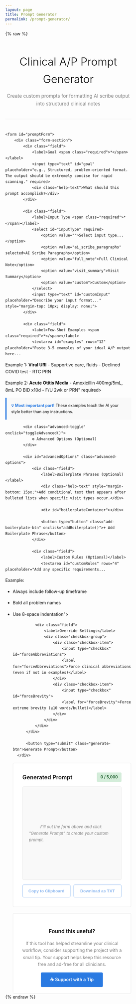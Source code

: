 ```yaml
---
layout: page
title: Prompt Generator
permalink: /prompt-generator/
---
```

{% raw %}
<style>
    /* The style block must remain inside the {% raw %} block
    to ensure it's not processed by Jekyll's Markdown engine.
    */
    * {
        margin: 0;
        padding: 0;
        box-sizing: border-box;
    }

    /* The main Minima theme already handles body and container styles,
       but keeping this block for any custom overrides. */
    body {
        font-family: -apple-system, BlinkMacSystemFont, "Segoe UI", "Roboto", "Oxygen", "Ubuntu", "Cantarell", "Fira Sans", "Droid Sans", "Helvetica Neue", sans-serif;
        line-height: 1.6;
        color: #111;
        background: #fdfdfd;
        /* Padding removed as Minima's layout provides it */
    }

    .container {
        /* Remove max-width/margin as the Minima theme handles the page wrapper */
    }

    .header {
        text-align: center;
        margin-bottom: 40px;
        padding-bottom: 20px;
        border-bottom: 1px solid #e8e8e8;
    }

    .header h1 {
        font-size: 2.5em;
        font-weight: 300;
        color: #111;
        margin-bottom: 10px;
    }

    .header p {
        color: #828282;
        font-size: 1.1em;
    }

    .form-section {
        background: white;
        border: 1px solid #e8e8e8;
        border-radius: 4px;
        padding: 30px;
        margin-bottom: 20px;
    }

    .field {
        margin-bottom: 25px;
    }

    .field label {
        display: block;
        font-weight: 600;
        margin-bottom: 8px;
        color: #111;
    }

    .required {
        color: #e74c3c;
    }

    .help-text {
        font-size: 0.9em;
        color: #828282;
        margin-top: 5px;
        font-style: italic;
    }

    input[type="text"],
    textarea,
    select {
        width: 100%;
        padding: 10px;
        border: 1px solid #e8e8e8;
        border-radius: 4px;
        font-family: inherit;
        font-size: 14px;
    }

    input[type="text"]:focus,
    textarea:focus,
    select:focus {
        outline: none;
        border-color: #2a7ae2;
    }

    textarea {
        font-family: 'Monaco', 'Courier New', monospace;
        line-height: 1.5;
        resize: vertical;
    }

    .examples-box {
        background: #f9f9f9;
        border-left: 4px solid #2a7ae2;
        padding: 15px;
        margin-top: 10px;
        font-size: 0.9em;
    }

    .examples-box strong {
        color: #2a7ae2;
    }

    .advanced-toggle {
        background: #f9f9f9;
        border: 1px solid #e8e8e8;
        border-radius: 4px;
        padding: 15px;
        margin-bottom: 20px;
        cursor: pointer;
        text-align: center;
        font-weight: 600;
        color: #2a7ae2;
        transition: background 0.2s;
    }

    .advanced-toggle:hover {
        background: #f0f0f0;
    }

    .advanced-options {
        display: none;
        margin-top: 10px;
    }

    .advanced-options.show {
        display: block;
    }

    .checkbox-group {
        display: flex;
        flex-direction: column;
        gap: 10px;
    }

    .checkbox-item {
        display: flex;
        align-items: center;
        gap: 10px;
    }

    .checkbox-item input[type="checkbox"] {
        width: 18px;
        height: 18px;
    }

    .checkbox-item label {
        margin: 0;
        font-weight: 400;
    }

    .boilerplate-entry {
        background: #f9f9f9;
        border: 1px solid #e8e8e8;
        border-radius: 4px;
        padding: 15px;
        margin-bottom: 15px;
    }

    .boilerplate-header {
        display: flex;
        justify-content: space-between;
        align-items: center;
        margin-bottom: 10px;
    }

    .boilerplate-header h4 {
        font-size: 0.95em;
        color: #111;
        font-weight: 600;
    }

    .remove-btn {
        background: #e74c3c;
        color: white;
        border: none;
        border-radius: 3px;
        padding: 5px 10px;
        font-size: 0.85em;
        cursor: pointer;
        transition: background 0.2s;
    }

    .remove-btn:hover {
        background: #c0392b;
    }

    .add-boilerplate-btn {
        width: 100%;
        padding: 10px;
        background: white;
        color: #2a7ae2;
        border: 2px dashed #2a7ae2;
        border-radius: 4px;
        font-weight: 600;
        cursor: pointer;
        transition: all 0.2s;
    }

    .add-boilerplate-btn:hover {
        background: #f0f0f0;
    }

    .generate-btn {
        width: 100%;
        padding: 15px;
        background: #2a7ae2;
        color: white;
        border: none;
        border-radius: 4px;
        font-size: 1.1em;
        font-weight: 600;
        cursor: pointer;
        transition: background 0.2s;
    }

    .generate-btn:hover {
        background: #1e59a8;
    }

    .output-section {
        background: white;
        border: 1px solid #e8e8e8;
        border-radius: 4px;
        padding: 30px;
    }

    .output-header {
        display: flex;
        justify-content: space-between;
        align-items: center;
        margin-bottom: 15px;
    }

    .output-title {
        font-size: 1.3em;
        font-weight: 600;
    }

    .char-count {
        font-size: 0.9em;
        padding: 5px 12px;
        border-radius: 3px;
        font-weight: 600;
    }

    .char-count.good {
        background: #d4edda;
        color: #155724;
    }

    .char-count.warning {
        background: #fff3cd;
        color: #856404;
    }

    .char-count.danger {
        background: #f8d7da;
        color: #721c24;
    }

    .output-content {
        background: #f9f9f9;
        border: 1px solid #e8e8e8;
        border-radius: 4px;
        padding: 20px;
        min-height: 300px;
        font-family: 'Monaco', 'Courier New', monospace;
        font-size: 13px;
        line-height: 1.6;
        white-space: pre-wrap;
        word-wrap: break-word;
        max-height: 600px;
        overflow-y: auto;
    }

    .output-content.empty {
        display: flex;
        align-items: center;
        justify-content: center;
        color: #828282;
        font-family: inherit;
        font-style: italic;
    }

    .action-buttons {
        display: flex;
        gap: 10px;
        margin-top: 15px;
    }

    .copy-btn,
    .download-btn {
        flex: 1;
        padding: 12px;
        border: 1px solid #2a7ae2;
        background: white;
        color: #2a7ae2;
        border-radius: 4px;
        font-weight: 600;
        cursor: pointer;
        transition: all 0.2s;
    }

    .copy-btn:hover,
    .download-btn:hover {
        background: #2a7ae2;
        color: white;
    }

    .copy-btn.copied {
        background: #28a745;
        border-color: #28a745;
        color: white;
    }

    .copy-btn:disabled,
    .download-btn:disabled {
        opacity: 0.5;
        cursor: not-allowed;
    }

    .support-section {
        background: white;
        border: 1px solid #e8e8e8;
        border-radius: 4px;
        padding: 20px;
        margin-top: 20px;
        text-align: center;
    }

    .support-section h3 {
        font-size: 1.2em;
        font-weight: 600;
        color: #111;
        margin-bottom: 10px;
    }

    .support-section p {
        color: #828282;
        margin-bottom: 15px;
        line-height: 1.6;
    }

    .tip-jar-btn {
        display: inline-block;
        padding: 12px 30px;
        background: #2a7ae2;
        color: white;
        text-decoration: none;
        border-radius: 4px;
        font-weight: 600;
        transition: background 0.2s;
    }

    .tip-jar-btn:hover {
        background: #1e59a8;
    }
</style>
<div class="container">
    <div class="header">
        <h1>Clinical A/P Prompt Generator</h1>
        <p>Create custom prompts for formatting AI scribe output into structured clinical notes</p>
    </div>

    <form id="promptForm">
        <div class="form-section">
            <div class="field">
                <label>Goal <span class="required">*</span></label>
                <input type="text" id="goal" placeholder="e.g., Structured, problem-oriented format. The output should be extremely concise for rapid scanning." required>
                <div class="help-text">What should this prompt accomplish?</div>
            </div>

            <div class="field">
                <label>Input Type <span class="required">*</span></label>
                <select id="inputType" required>
                    <option value="">Select input type...</option>
                    <option value="ai_scribe_paragraphs" selected>AI Scribe Paragraphs</option>
                    <option value="full_note">Full Clinical Note</option>
                    <option value="visit_summary">Visit Summary</option>
                    <option value="custom">Custom</option>
                </select>
                <input type="text" id="customInput" placeholder="Describe your input format..." style="margin-top: 10px; display: none;">
            </div>

            <div class="field">
                <label>Few-Shot Examples <span class="required">*</span></label>
                <textarea id="examples" rows="12" placeholder="Paste 3-5 examples of your ideal A/P output here...

Example 1:
**Viral URI**
        - Supportive care, fluids
        - Declined COVID test
        - RTC PRN

Example 2:
**Acute Otitis Media**
        - Amoxicillin 400mg/5mL, 8mL PO BID x10d
        - F/U 2wk or PRN" required></textarea>
                <div class="examples-box">
                    <strong>💡 Most important part!</strong> These examples teach the AI your style better than any instructions.
                </div>
            </div>

            <div class="advanced-toggle" onclick="toggleAdvanced()">
                ⚙️ Advanced Options (Optional)
            </div>

            <div id="advancedOptions" class="advanced-options">
                <div class="field">
                    <label>Boilerplate Phrases (Optional)</label>
                    <div class="help-text" style="margin-bottom: 15px;">Add conditional text that appears after bulleted lists when specific visit types occur.</div>
                    
                    <div id="boilerplateContainer"></div>
                    
                    <button type="button" class="add-boilerplate-btn" onclick="addBoilerplate()">+ Add Boilerplate Phrase</button>
                </div>

                <div class="field">
                    <label>Custom Rules (Optional)</label>
                    <textarea id="customRules" rows="4" placeholder="Add any specific requirements...

Example:
- Always include follow-up timeframe
- Bold all problem names
- Use 8-space indentation"></textarea>
                </div>

                <div class="field">
                    <label>Override Settings</label>
                    <div class="checkbox-group">
                        <div class="checkbox-item">
                            <input type="checkbox" id="forceAbbreviations">
                            <label for="forceAbbreviations">Force clinical abbreviations (even if not in examples)</label>
                        </div>
                        <div class="checkbox-item">
                            <input type="checkbox" id="forceBrevity">
                            <label for="forceBrevity">Force extreme brevity (≤10 words/bullet)</label>
                        </div>
                    </div>
                </div>
            </div>

            <button type="submit" class="generate-btn">Generate Prompt</button>
        </div>
    </form>

    <div class="output-section">
        <div class="output-header">
            <div class="output-title">Generated Prompt</div>
            <div id="charCount" class="char-count good">0 / 5,000</div>
        </div>
        <div id="output" class="output-content empty">
            Fill out the form above and click "Generate Prompt" to create your custom prompt.
        </div>
        <div class="action-buttons">
            <button id="copyBtn" class="copy-btn" disabled>Copy to Clipboard</button>
            <button id="downloadBtn" class="download-btn" disabled>Download as TXT</button>
        </div>
    </div>

    <div class="support-section">
        <h3>Found this useful?</h3>
        <p>If this tool has helped streamline your clinical workflow, consider supporting the project with a small tip. Your support helps keep this resource free and ad-free for all clinicians.</p>
        <a href="https://github.com/pedscoffee/PhysicianPromptEngineering/sponsors" target="_blank" class="tip-jar-btn">☕ Support with a Tip</a>
    </div>
</div>

<script>
    let boilerplateCount = 0;

    function addBoilerplate() {
        boilerplateCount++;
        const container = document.getElementById('boilerplateContainer');
        
        const entry = document.createElement('div');
        entry.className = 'boilerplate-entry';
        entry.id = `boilerplate-${boilerplateCount}`;
        entry.innerHTML = `
            <div class="boilerplate-header">
                <h4>Boilerplate Phrase ${boilerplateCount}</h4>
                <button type="button" class="remove-btn" onclick="removeBoilerplate(${boilerplateCount})">Remove</button>
            </div>
            <div style="margin-bottom: 10px;">
                <label style="font-weight: 500; font-size: 0.9em; margin-bottom: 5px;">Hook/Trigger</label>
                <input type="text" class="boilerplate-hook" placeholder='e.g., "well child check", "illness", "injury"' style="width: 100%;">
                <div class="help-text">What condition triggers this text?</div>
            </div>
            <div>
                <label style="font-weight: 500; font-size: 0.9em; margin-bottom: 5px;">Dot Phrase Text</label>
                <textarea class="boilerplate-text" rows="3" placeholder="Enter the text to insert when this condition is met..." style="width: 100%;"></textarea>
            </div>
            <div style="margin-top: 10px;">
                <label style="font-weight: 500; font-size: 0.9em; margin-bottom: 5px;">Text Formatting</label>
                <select class="boilerplate-format" style="width: 100%;">
                    <option value="italic">Italicized</option>
                    <option value="bold">Bold</option>
                    <option value="plain">Plain text</option>
                </select>
            </div>
        `;
        
        container.appendChild(entry);
    }

    function removeBoilerplate(id) {
        const entry = document.getElementById(`boilerplate-${id}`);
        if (entry) {
            entry.remove();
        }
    }

    function collectBoilerplates() {
        const entries = document.querySelectorAll('.boilerplate-entry');
        const boilerplates = [];
        
        entries.forEach(entry => {
            const hook = entry.querySelector('.boilerplate-hook').value.trim();
            const text = entry.querySelector('.boilerplate-text').value.trim();
            const format = entry.querySelector('.boilerplate-format').value;
            
            if (hook && text) {
                boilerplates.push({ hook, text, format });
            }
        });
        
        return boilerplates;
    }

    // Pattern analyzer
    const PatternAnalyzer = {
        analyzeBulletStyle(text) {
            const lines = text.split('\n');
            
            // Check for hyphen bullets
            const hyphenMatches = lines.filter(l => /^\s*-\s+/.test(l));
            if (hyphenMatches.length > 0) {
                const indent = hyphenMatches[0].search(/\S/);
                return { style: 'hyphen', indent: indent };
            }
            
            // Check for asterisk bullets
            const asteriskMatches = lines.filter(l => /^\s*\*\s+/.test(l) && !/\*\*/.test(l));
            if (asteriskMatches.length > 0) {
                const indent = asteriskMatches[0].search(/\S/);
                return { style: 'asterisk', indent: indent };
            }
            
            return { style: 'hyphen', indent: 0 };
        },

        detectBrevity(text) {
            const bullets = text.split('\n').filter(l => /^\s*[-*]\s+/.test(l));
            if (bullets.length === 0) return null;
            
            const wordCounts = bullets.map(b => {
                const content = b.replace(/^\s*[-*]\s+/, '').trim();
                return content.split(/\s+/).length;
            });
            
            const avg = wordCounts.reduce((a, b) => a + b, 0) / wordCounts.length;
            return Math.round(avg);
        },

        findAbbreviations(text) {
            const common = ['RTC', 'PRN', 'BID', 'TID', 'QID', 'PO', 'IM', 'IV', 'F/U'];
            return common.filter(abbr => text.includes(abbr));
        },

        detectFormatting(text) {
            return {
                hasBold: /\*\*[^*]+\*\*/.test(text),
                problemOriented: /\*\*[^*]+\*\*\s*\n\s*[-*]/.test(text)
            };
        }
    };

    // Prompt generator
    const PromptGenerator = {
        generate(data) {
            const sections = [];
            const analysis = this.analyzeExamples(data.examples);
            
            // Task description
            sections.push(this.generateTask(data, analysis));
            sections.push('\n---\n');
            
            // Input description
            sections.push(this.generateInput(data));
            sections.push('\n---\n');
            
            // Output structure
            sections.push(this.generateOutput(data, analysis));
            sections.push('\n---\n');
            
            // Rules
            sections.push(this.generateRules(data, analysis));
            sections.push('\n---\n');
            
            // Boilerplate (if provided)
            if (data.boilerplates.length > 0) {
                sections.push(this.generateBoilerplate(data));
                sections.push('\n---\n');
            }
            
            // Few-shot examples
            sections.push('## Few-Shot Examples\n\n');
            sections.push(data.examples.trim());
            sections.push('\n\n---');
            
            return sections.join('');
        },

        analyzeExamples(examples) {
            return {
                bulletStyle: PatternAnalyzer.analyzeBulletStyle(examples),
                brevity: PatternAnalyzer.detectBrevity(examples),
                abbreviations: PatternAnalyzer.findAbbreviations(examples),
                formatting: PatternAnalyzer.detectFormatting(examples)
            };
        },

        generateTask(data, analysis) {
            const inputMap = {
                'ai_scribe_paragraphs': 'AI scribe paragraph text',
                'full_note': 'full clinical note',
                'visit_summary': 'visit summary',
                'custom': data.customInput || 'provided input'
            };
            
            const brevityDesc = analysis.brevity && analysis.brevity <= 10 
                ? 'extremely concise and scannable' 
                : 'concise and well-organized';
            
            return `Reformat ${inputMap[data.inputType]} to ${data.goal.toLowerCase()}. The output should be ${brevityDesc}.`;
        },

        generateInput(data) {
            const inputMap = {
                'ai_scribe_paragraphs': 'The input will be paragraph-formatted text from an AI medical scribe, with one paragraph per diagnosis or topic.',
                'full_note': 'The input will be a complete clinical note.',
                'visit_summary': 'The input will be a summary of the patient visit.',
                'custom': data.customInput || 'The input format is as specified.'
            };
            
            return '## Input\n\n' + inputMap[data.inputType];
        },

        generateOutput(data, analysis) {
            let output = '## Output Structure\n\n';
            
            if (analysis.formatting.problemOriented) {
                output += '**[Problem/Diagnosis Name]**\n';
            }
            
            const indent = ' '.repeat(analysis.bulletStyle.indent);
            const bullet = analysis.bulletStyle.style === 'hyphen' ? '-' : '*';
            output += `${indent}${bullet} [Brief clinical point]\n`;
            output += `${indent}${bullet} [Action or plan item]\n\n`;
            
            if (analysis.brevity && analysis.brevity <= 10) {
                output += `Keep bullets very brief (approximately ${analysis.brevity} words per bullet).\n\n`;
            }
            
            return output;
        },

        generateRules(data, analysis) {
            const rules = ['## Formatting Rules\n'];
            let num = 1;
            
            // Formatting
            if (analysis.formatting.hasBold) {
                rules.push(`${num}. Bold problem/diagnosis names using **Problem Name** format\n`);
                num++;
            }
            
            // Bullet style
            const bulletChar = analysis.bulletStyle.style === 'hyphen' ? '-' : '*';
            rules.push(`${num}. Use ${bulletChar} for all bullets\n`);
            num++;
            
            if (analysis.bulletStyle.indent > 0) {
                rules.push(`${num}. Indent all bullets with ${analysis.bulletStyle.indent} spaces\n`);
                num++;
            }
            
            // Brevity
            if (data.forceBrevity || (analysis.brevity && analysis.brevity <= 10)) {
                rules.push(`${num}. Keep bullets extremely concise (under 10 words per bullet)\n`);
                num++;
                rules.push(`${num}. Use clinical shorthand and abbreviations\n`);
                num++;
            }
            
            // Abbreviations
            if (data.forceAbbreviations || analysis.abbreviations.length > 0) {
                const abbrs = analysis.abbreviations.length > 0 
                    ? analysis.abbreviations.join(', ')
                    : 'RTC, PRN, BID, TID, PO, etc.';
                rules.push(`${num}. Use standard medical abbreviations: ${abbrs}\n`);
                num++;
            }
            
            // Never fabricate
            rules.push(`${num}. Never fabricate or infer information not present in the source text\n`);
            num++;
            
            // Problem spacing
            if (analysis.formatting.problemOriented) {
                rules.push(`${num}. Insert a blank line between different problems\n`);
                num++;
            }
            
            // Custom rules
            if (data.customRules.trim()) {
                const customList = data.customRules.split('\n').filter(r => r.trim());
                customList.forEach(rule => {
                    const clean = rule.replace(/^[\s\-*\d.]+/, '').trim();
                    if (clean) {
                        rules.push(`${num}. ${clean}\n`);
                        num++;
                    }
                });
            }
            
            return rules.join('');
        },

        generateBoilerplate(data) {
            let section = '## Conditional Boilerplate Text\n\n';
            section += '[Insert after the bulleted list when applicable.]\n\n';
            
            data.boilerplates.forEach(bp => {
                section += `If ${bp.hook} discussed:\n`;
                
                // Add formatting instruction based on user selection
                if (bp.format === 'italic') {
                    section += `"${bp.text}" [Format this text in italics]\n\n`;
                } else if (bp.format === 'bold') {
                    section += `"${bp.text}" [Format this text in bold]\n\n`;
                } else {
                    section += `"${bp.text}"\n\n`;
                }
            });
            
            return section;
        }
    };

    // UI Controller
    const UI = {
        init() {
            this.form = document.getElementById('promptForm');
            this.output = document.getElementById('output');
            this.charCount = document.getElementById('charCount');
            this.copyBtn = document.getElementById('copyBtn');
            this.downloadBtn = document.getElementById('downloadBtn');
            this.inputType = document.getElementById('inputType');
            this.customInput = document.getElementById('customInput');
            
            this.bindEvents();
        },

        bindEvents() {
            this.form.addEventListener('submit', (e) => {
                e.preventDefault();
                this.generatePrompt();
            });
            
            this.copyBtn.addEventListener('click', () => this.copyToClipboard());
            this.downloadBtn.addEventListener('click', () => this.downloadPrompt());
            
            this.inputType.addEventListener('change', (e) => {
                this.customInput.style.display = e.target.value === 'custom' ? 'block' : 'none';
            });
        },

        generatePrompt() {
            const data = {
                goal: document.getElementById('goal').value,
                inputType: document.getElementById('inputType').value,
                customInput: document.getElementById('customInput').value,
                examples: document.getElementById('examples').value,
                boilerplates: collectBoilerplates(),
                customRules: document.getElementById('customRules').value,
                forceAbbreviations: document.getElementById('forceAbbreviations').checked,
                forceBrevity: document.getElementById('forceBrevity').checked
            };
            
            const prompt = PromptGenerator.generate(data);
            
            this.output.textContent = prompt;
            this.output.classList.remove('empty');
            this.updateCharCount(prompt.length);
            this.copyBtn.disabled = false;
            this.downloadBtn.disabled = false;
        },

        updateCharCount(count) {
            this.charCount.textContent = `${count.toLocaleString()} / 5,000`;
            
            this.charCount.classList.remove('good', 'warning', 'danger');
            if (count > 5000) {
                this.charCount.classList.add('danger');
            } else if (count > 4500) {
                this.charCount.classList.add('warning');
            } else {
                this.charCount.classList.add('good');
            }
        },

        async copyToClipboard() {
            const text = this.output.textContent;
            
            try {
                await navigator.clipboard.writeText(text);
                this.copyBtn.textContent = '✓ Copied!';
                this.copyBtn.classList.add('copied');
                
                setTimeout(() => {
                    this.copyBtn.textContent = 'Copy to Clipboard';
                    this.copyBtn.classList.remove('copied');
                }, 2000);
            } catch (err) {
                console.error('Copy failed:', err);
            }
        },

        downloadPrompt() {
            const text = this.output.textContent;
            const blob = new Blob([text], { type: 'text/plain' });
            const url = URL.createObjectURL(blob);
            const a = document.createElement('a');
            
            const goal = document.getElementById('goal').value;
            const filename = `clinical_prompt_${goal.toLowerCase().replace(/\s+/g, '_').substring(0, 30)}.txt`;
            
            a.href = url;
            a.download = filename;
            document.body.appendChild(a);
            a.click();
            document.body.removeChild(a);
            URL.revokeObjectURL(url);
        }
    };

    function toggleAdvanced() {
        const options = document.getElementById('advancedOptions');
        options.classList.toggle('show');
    }

    document.addEventListener('DOMContentLoaded', () => {
        UI.init();
    });
</script>
{% endraw %}